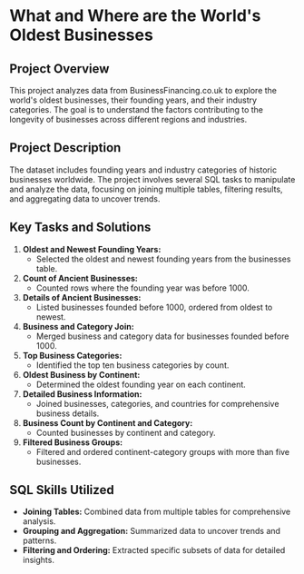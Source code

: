 # What and Where are the World's Oldest Businesses

## Project Overview
This project analyzes data from BusinessFinancing.co.uk to explore the world's oldest businesses, their founding years, and their industry categories. The goal is to understand the factors contributing to the longevity of businesses across different regions and industries.

## Project Description
The dataset includes founding years and industry categories of historic businesses worldwide. The project involves several SQL tasks to manipulate and analyze the data, focusing on joining multiple tables, filtering results, and aggregating data to uncover trends.

## Key Tasks and Solutions
1. **Oldest and Newest Founding Years:**
   - Selected the oldest and newest founding years from the businesses table.
2. **Count of Ancient Businesses:**
   - Counted rows where the founding year was before 1000.
3. **Details of Ancient Businesses:**
   - Listed businesses founded before 1000, ordered from oldest to newest.
4. **Business and Category Join:**
   - Merged business and category data for businesses founded before 1000.
5. **Top Business Categories:**
   - Identified the top ten business categories by count.
6. **Oldest Business by Continent:**
   - Determined the oldest founding year on each continent.
7. **Detailed Business Information:**
   - Joined businesses, categories, and countries for comprehensive business details.
8. **Business Count by Continent and Category:**
   - Counted businesses by continent and category.
9. **Filtered Business Groups:**
   - Filtered and ordered continent-category groups with more than five businesses.

## SQL Skills Utilized
- **Joining Tables:** Combined data from multiple tables for comprehensive analysis.
- **Grouping and Aggregation:** Summarized data to uncover trends and patterns.
- **Filtering and Ordering:** Extracted specific subsets of data for detailed insights.
